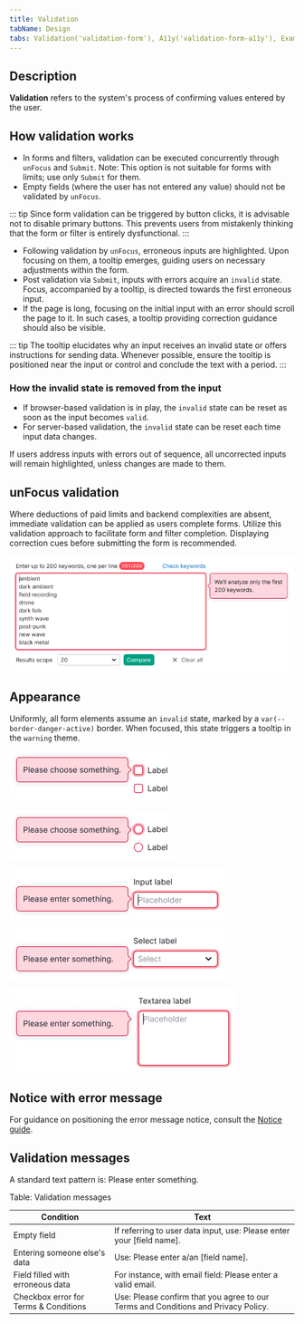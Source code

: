 ```yaml
---
title: Validation
tabName: Design
tabs: Validation('validation-form'), A11y('validation-form-a11y'), Example('validation-form-code')
---
```


## Description

**Validation** refers to the system's process of confirming values entered by the user.

## How validation works

- In forms and filters, validation can be executed concurrently through `unFocus` and `Submit`. Note: This option is not suitable for forms with limits; use only `Submit` for them.
- Empty fields (where the user has not entered any value) should not be validated by `unFocus`.

::: tip
Since form validation can be triggered by button clicks, it is advisable not to disable primary buttons. This prevents users from mistakenly thinking that the form or filter is entirely dysfunctional.
:::

- Following validation by `unFocus`, erroneous inputs are highlighted. Upon focusing on them, a tooltip emerges, guiding users on necessary adjustments within the form.
- Post validation via `Submit`, inputs with errors acquire an `invalid` state. Focus, accompanied by a tooltip, is directed towards the first erroneous input.
- If the page is long, focusing on the initial input with an error should scroll the page to it. In such cases, a tooltip providing correction guidance should also be visible.

::: tip
The tooltip elucidates why an input receives an invalid state or offers instructions for sending data. Whenever possible, ensure the tooltip is positioned near the input or control and conclude the text with a period.
:::

### How the invalid state is removed from the input

- If browser-based validation is in play, the `invalid` state can be reset as soon as the input becomes `valid`.
- For server-based validation, the `invalid` state can be reset each time input data changes.

If users address inputs with errors out of sequence, all uncorrected inputs will remain highlighted, unless changes are made to them.

## unFocus validation

Where deductions of paid limits and backend complexities are absent, immediate validation can be applied as users complete forms. Utilize this validation approach to facilitate form and filter completion. Displaying correction cues before submitting the form is recommended.

![](static/immediate-validation.png)

## Appearance

Uniformly, all form elements assume an `invalid` state, marked by a `var(--border-danger-active)` border. When focused, this state triggers a tooltip in the `warning` theme.

![](./static/checkbox-validation.png)

![](./static/radio-validation.png)

![](./static/input-validation.png)

![](./static/select-validation.png)

![](./static/textarea-validation.png)

## Notice with error message

For guidance on positioning the error message notice, consult the [Notice guide](/components/notice/notice).

## Validation messages

A standard text pattern is: Please enter something.

Table: Validation messages

| Condition  | Text            |
| ---------- | --------------- |
| Empty field | If referring to user data input, use: Please enter your [field name]. |
| Entering someone else's data | Use: Please enter a/an [field name].  |
| Field filled with erroneous data | For instance, with email field: Please enter a valid email. |
| Checkbox error for Terms & Conditions | Use: Please confirm that you agree to our Terms and Conditions and Privacy Policy.   |

